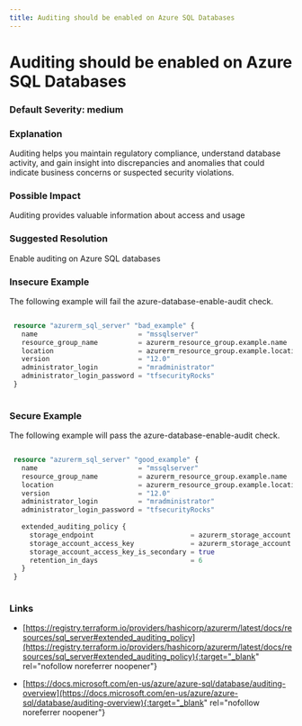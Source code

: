 ```yaml
---
title: Auditing should be enabled on Azure SQL Databases
---
```


# Auditing should be enabled on Azure SQL Databases

### Default Severity: <span class="severity medium">medium</span>

### Explanation

Auditing helps you maintain regulatory compliance, understand database activity, and gain insight into discrepancies and anomalies that could indicate business concerns or suspected security violations.

### Possible Impact
Auditing provides valuable information about access and usage

### Suggested Resolution
Enable auditing on Azure SQL databases


### Insecure Example

The following example will fail the azure-database-enable-audit check.
```terraform

 resource "azurerm_sql_server" "bad_example" {
   name                         = "mssqlserver"
   resource_group_name          = azurerm_resource_group.example.name
   location                     = azurerm_resource_group.example.location
   version                      = "12.0"
   administrator_login          = "mradministrator"
   administrator_login_password = "tfsecurityRocks"
 }
 
```



### Secure Example

The following example will pass the azure-database-enable-audit check.
```terraform

 resource "azurerm_sql_server" "good_example" {
   name                         = "mssqlserver"
   resource_group_name          = azurerm_resource_group.example.name
   location                     = azurerm_resource_group.example.location
   version                      = "12.0"
   administrator_login          = "mradministrator"
   administrator_login_password = "tfsecurityRocks"
 
   extended_auditing_policy {
     storage_endpoint                        = azurerm_storage_account.example.primary_blob_endpoint
     storage_account_access_key              = azurerm_storage_account.example.primary_access_key
     storage_account_access_key_is_secondary = true
     retention_in_days                       = 6
   }
 }
 
```



### Links


- [https://registry.terraform.io/providers/hashicorp/azurerm/latest/docs/resources/sql_server#extended_auditing_policy](https://registry.terraform.io/providers/hashicorp/azurerm/latest/docs/resources/sql_server#extended_auditing_policy){:target="_blank" rel="nofollow noreferrer noopener"}

- [https://docs.microsoft.com/en-us/azure/azure-sql/database/auditing-overview](https://docs.microsoft.com/en-us/azure/azure-sql/database/auditing-overview){:target="_blank" rel="nofollow noreferrer noopener"}



